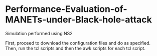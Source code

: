 # Performance-Evaluation-of-MANETs-under-Black-hole-attack
Simulation performed using NS2<br/>

First, proceed to download the configuration files and do as specified.<br/>
Then, run the tcl scripts and then the awk scripts for each tcl script.<br/>
